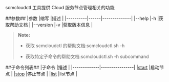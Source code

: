 scmcloudctl 工具提供 Cloud 服务节点管理相关的功能

##参数##
|参数      |缩写  |描述          |
|----------|------|--------------|
|--help    |-h    |获取帮助文档  |
|--version |-v    |获取版本信息  |
>  **Note:**
>
>  * 获取 scmcloudctl 的帮助文档:scmcloudctl.sh -h
>
>  * 获取特定子命令的帮助文档:scmcloudctl.sh -h subcommand

##子命令列表##
|子命令       |描述            |
|-------------|----------------|
|[start][start]        |启动节点        |
|[stop][stop]         |停止节点        |
|[list][list]          |list节点        |

[start]:Maintainance/Tools/Scmcloudctl/start.md
[stop]:Maintainance/Tools/Scmcloudctl/stop.md
[list]:Maintainance/Tools/Scmcloudctl/list.md

